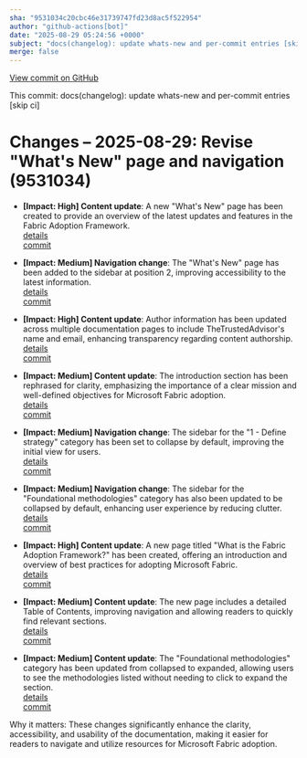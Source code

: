 ```yaml
---
sha: "9531034c20cbc46e31739747fd23d8ac5f522954"
author: "github-actions[bot]"
date: "2025-08-29 05:24:56 +0000"
subject: "docs(changelog): update whats-new and per-commit entries [skip ci]"
merge: false
---
```


[View commit on GitHub](https://github.com/TheTrustedAdvisor/FabricAdoptionFramework/commit/9531034c20cbc46e31739747fd23d8ac5f522954)

This commit: docs(changelog): update whats-new and per-commit entries [skip ci]

# Changes – 2025-08-29: Revise "What's New" page and navigation (9531034)

- **[Impact: High] Content update**: A new "What's New" page has been created to provide an overview of the latest updates and features in the Fabric Adoption Framework.  
   [details](/docs/about/changes/2025-08-27-3164d603b17e05fe742b15e771b5f128fdf31da7)  
   [commit](https://github.com/TheTrustedAdvisor/FabricAdoptionFramework/commit/4de3a00123c531edefcaad97f8abe3de6ad51767)  

- **[Impact: Medium] Navigation change**: The "What's New" page has been added to the sidebar at position 2, improving accessibility to the latest information.  
   [details](/docs/about/changes/2025-08-27-3164d603b17e05fe742b15e771b5f128fdf31da7)  
   [commit](https://github.com/TheTrustedAdvisor/FabricAdoptionFramework/commit/4de3a00123c531edefcaad97f8abe3de6ad51767)  

- **[Impact: High] Content update**: Author information has been updated across multiple documentation pages to include TheTrustedAdvisor's name and email, enhancing transparency regarding content authorship.  
   [details](/docs/about/changes/2025-08-27-3164d603b17e05fe742b15e771b5f128fdf31da7)  
   [commit](https://github.com/TheTrustedAdvisor/FabricAdoptionFramework/commit/4de3a00123c531edefcaad97f8abe3de6ad51767)  

- **[Impact: Medium] Content update**: The introduction section has been rephrased for clarity, emphasizing the importance of a clear mission and well-defined objectives for Microsoft Fabric adoption.  
   [details](/docs/about/changes/2025-08-27-3164d603b17e05fe742b15e771b5f128fdf31da7)  
   [commit](https://github.com/TheTrustedAdvisor/FabricAdoptionFramework/commit/4de3a00123c531edefcaad97f8abe3de6ad51767)  

- **[Impact: Medium] Navigation change**: The sidebar for the "1 - Define strategy" category has been set to collapse by default, improving the initial view for users.  
   [details](/docs/about/changes/2025-08-27-3164d603b17e05fe742b15e771b5f128fdf31da7)  
   [commit](https://github.com/TheTrustedAdvisor/FabricAdoptionFramework/commit/4de3a00123c531edefcaad97f8abe3de6ad51767)  

- **[Impact: Medium] Navigation change**: The sidebar for the "Foundational methodologies" category has also been updated to be collapsed by default, enhancing user experience by reducing clutter.  
   [details](/docs/about/changes/2025-08-27-3164d603b17e05fe742b15e771b5f128fdf31da7)  
   [commit](https://github.com/TheTrustedAdvisor/FabricAdoptionFramework/commit/4de3a00123c531edefcaad97f8abe3de6ad51767)  

- **[Impact: High] Content update**: A new page titled "What is the Fabric Adoption Framework?" has been created, offering an introduction and overview of best practices for adopting Microsoft Fabric.  
   [details](/docs/about/changes/2025-08-27-3164d603b17e05fe742b15e771b5f128fdf31da7)  
   [commit](https://github.com/TheTrustedAdvisor/FabricAdoptionFramework/commit/4de3a00123c531edefcaad97f8abe3de6ad51767)  

- **[Impact: Medium] Content update**: The new page includes a detailed Table of Contents, improving navigation and allowing readers to quickly find relevant sections.  
   [details](/docs/about/changes/2025-08-27-3164d603b17e05fe742b15e771b5f128fdf31da7)  
   [commit](https://github.com/TheTrustedAdvisor/FabricAdoptionFramework/commit/4de3a00123c531edefcaad97f8abe3de6ad51767)  

- **[Impact: Medium] Content update**: The "Foundational methodologies" category has been updated from collapsed to expanded, allowing users to see the methodologies listed without needing to click to expand the section.  
   [details](/docs/about/changes/2025-08-27-3164d603b17e05fe742b15e771b5f128fdf31da7)  
   [commit](https://github.com/TheTrustedAdvisor/FabricAdoptionFramework/commit/4de3a00123c531edefcaad97f8abe3de6ad51767)  

Why it matters: These changes significantly enhance the clarity, accessibility, and usability of the documentation, making it easier for readers to navigate and utilize resources for Microsoft Fabric adoption.
